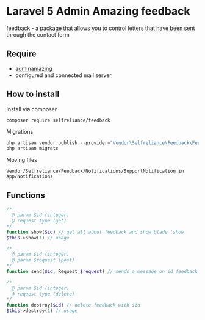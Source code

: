 # Laravel 5 Admin Amazing feedback
feedback - a package that allows you to control letters that have been sent through the contact form

## Require

- [adminamazing](https://github.com/selfrelianceme/adminamazing)
- configured and connected mail server

## How to install

Install via composer
```
composer require selfreliance/feedback
```

Migrations
```php
php artisan vendor:publish --provider="Vendor\Selfreliance\Feedback\FeedbackServiceProvider" --tag="migrations"
php artisan migrate
```

Moving files
```
Vendor/Selfreliance/Feedback/Notifications/SupportNotification in App/Notifications
```

## Functions

```php
/*
  @ param $id (integer)
  @ request type (get)
*/
function show($id) // get all about feedback and show blade 'show'
$this->show(1) // usage

/*
  @ param $id (integer)
  @ param $request (post)
*/
function send($id, Request $request) // sends a message on id feedback (email), transmit data: subject, message (required)

/*
  @ param $id (integer)
  @ request type (delete)
*/
function destroy($id) // delete feedback with $id
$this->destroy(1) // usage
```
